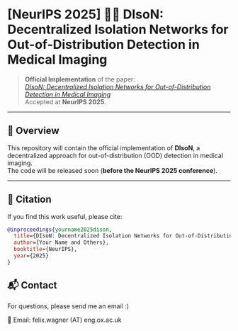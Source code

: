 # [NeurIPS 2025] 🧹💨 DIsoN: Decentralized Isolation Networks for Out-of-Distribution Detection in Medical Imaging

> **Official Implementation** of the paper:  
> *[DIsoN: Decentralized Isolation Networks for Out-of-Distribution Detection in Medical Imaging](https://arxiv.org/pdf/2506.09024)*  
> Accepted at **NeurIPS 2025**.

---

## 🚀 Overview

This repository will contain the official implementation of **DIsoN**, a decentralized approach for out-of-distribution (OOD) detection in medical imaging.  
The code will be released soon (**before the NeurIPS 2025 conference**).

---

## 📄 Citation

If you find this work useful, please cite:

```bibtex
@inproceedings{yourname2025dison,
  title={DIsoN: Decentralized Isolation Networks for Out-of-Distribution Detection in Medical Imaging},
  author={Your Name and Others},
  booktitle={NeurIPS},
  year={2025}
}
```

## 📬 Contact

For questions, please send me an email :)

📧 Email: felix.wagner (AT) eng.ox.ac.uk


